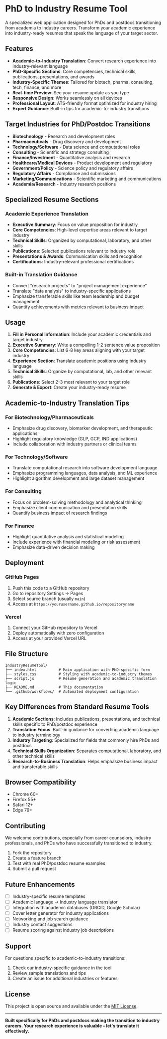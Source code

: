 # PhD to Industry Resume Tool

A specialized web application designed for PhDs and postdocs transitioning from academia to industry careers. Transform your academic experience into industry-ready resumes that speak the language of your target sector.

## Features

- **Academic-to-Industry Translation**: Convert research experience into industry-relevant language
- **PhD-Specific Sections**: Core competencies, technical skills, publications, presentations, and awards
- **Industry-Specific Themes**: Tailored for biotech, pharma, consulting, tech, finance, and more
- **Real-time Preview**: See your resume update as you type
- **Responsive Design**: Works seamlessly on all devices
- **Professional Layout**: ATS-friendly format optimized for industry hiring
- **Expert Guidance**: Built-in tips for academic-to-industry transitions

## Target Industries for PhD/Postdoc Transitions

- **Biotechnology** - Research and development roles
- **Pharmaceuticals** - Drug discovery and development
- **Technology/Software** - Data science and computational roles
- **Consulting** - Scientific and strategy consulting
- **Finance/Investment** - Quantitative analysis and research
- **Healthcare/Medical Devices** - Product development and regulatory
- **Government/Policy** - Science policy and regulatory affairs
- **Regulatory Affairs** - Compliance and submissions
- **Marketing/Communications** - Scientific marketing and communications
- **Academia/Research** - Industry research positions

## Specialized Resume Sections

### Academic Experience Translation
- **Executive Summary**: Focus on value proposition for industry
- **Core Competencies**: High-level expertise areas relevant to target industry
- **Technical Skills**: Organized by computational, laboratory, and other skills
- **Publications**: Selected publications relevant to industry role
- **Presentations & Awards**: Communication skills and recognition
- **Certifications**: Industry-relevant professional certifications

### Built-in Translation Guidance
- Convert "research projects" to "project management experience"
- Translate "data analysis" to industry-specific applications
- Emphasize transferable skills like team leadership and budget management
- Quantify achievements with metrics relevant to business impact

## Usage

1. **Fill in Personal Information**: Include your academic credentials and target industry
2. **Executive Summary**: Write a compelling 1-2 sentence value proposition
3. **Core Competencies**: List 6-8 key areas aligning with your target industry
4. **Experience Section**: Translate academic positions using industry language
5. **Technical Skills**: Organize by computational, lab, and other relevant skills
6. **Publications**: Select 2-3 most relevant to your target role
7. **Generate & Export**: Create your industry-ready resume

## Academic-to-Industry Translation Tips

### For Biotechnology/Pharmaceuticals
- Emphasize drug discovery, biomarker development, and therapeutic applications
- Highlight regulatory knowledge (GLP, GCP, IND applications)
- Include collaboration with industry partners or clinical teams

### For Technology/Software
- Translate computational research into software development language
- Emphasize programming languages, data analysis, and ML experience
- Highlight algorithm development and large dataset management

### For Consulting
- Focus on problem-solving methodology and analytical thinking
- Emphasize client communication and presentation skills
- Quantify business impact of research findings

### For Finance
- Highlight quantitative analysis and statistical modeling
- Include experience with financial modeling or risk assessment
- Emphasize data-driven decision making

## Deployment

### GitHub Pages
1. Push this code to a GitHub repository
2. Go to repository Settings → Pages
3. Select source branch (usually `main`)
4. Access at `https://yourusername.github.io/repositoryname`

### Vercel
1. Connect your GitHub repository to Vercel
2. Deploy automatically with zero configuration
3. Access at your provided Vercel URL

## File Structure

```
IndustryResumeTool/
├── index.html          # Main application with PhD-specific form
├── styles.css          # Styling with academic-to-industry themes
├── script.js           # Resume generation and academic translation logic
├── README.md           # This documentation
└── .github/workflows/  # Automated deployment configuration
```

## Key Differences from Standard Resume Tools

1. **Academic Sections**: Includes publications, presentations, and technical skills specific to PhD/postdoc experience
2. **Translation Focus**: Built-in guidance for converting academic language to industry terminology
3. **Industry Targeting**: Specialized for fields that commonly hire PhDs and postdocs
4. **Technical Skills Organization**: Separates computational, laboratory, and other technical skills
5. **Research-to-Business Translation**: Helps emphasize business impact and transferable skills

## Browser Compatibility

- Chrome 60+
- Firefox 55+
- Safari 12+
- Edge 79+

## Contributing

We welcome contributions, especially from career counselors, industry professionals, and PhDs who have successfully transitioned to industry.

1. Fork the repository
2. Create a feature branch
3. Test with real PhD/postdoc resume examples
4. Submit a pull request

## Future Enhancements

- [ ] Industry-specific resume templates
- [ ] Academic language → Industry language translator
- [ ] Integration with academic databases (ORCID, Google Scholar)
- [ ] Cover letter generator for industry applications
- [ ] Networking and job search guidance
- [ ] Industry contact suggestions
- [ ] Resume scoring against industry job descriptions

## Support

For questions specific to academic-to-industry transitions:
1. Check our industry-specific guidance in the tool
2. Review sample translations and tips
3. Create an issue for additional industries or features

## License

This project is open source and available under the [MIT License](LICENSE).

---

**Built specifically for PhDs and postdocs making the transition to industry careers. Your research experience is valuable – let's translate it effectively.**